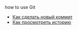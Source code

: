 how to use Git
- [Как сделать новый коммит](./commit_help.md)
- [Как просмотреть историю](./log_help.md)
